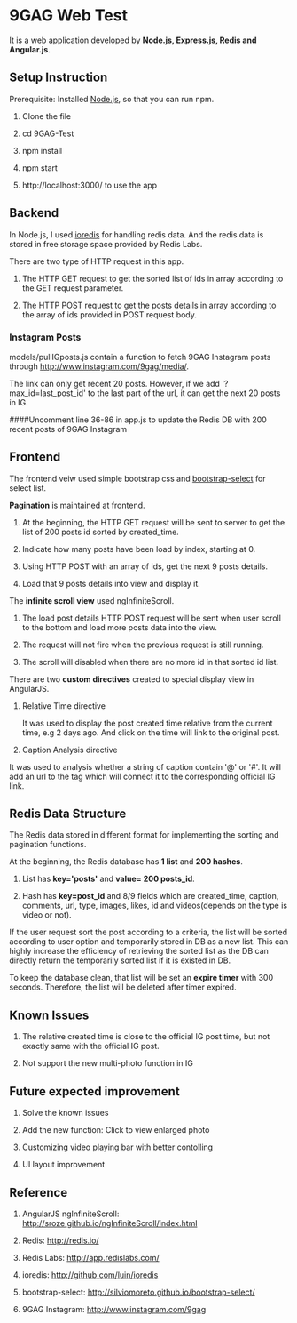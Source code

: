 # 9GAG Web Test
It is a web application developed by **Node.js, Express.js, Redis and Angular.js**.

## Setup Instruction

Prerequisite: Installed [Node.js](https://nodejs.org/en/download/), so that you can run npm. 

1. Clone the file

2. cd 9GAG-Test

3. npm install

4. npm start

5. http://localhost:3000/ to use the app

## Backend
In Node.js, I used [ioredis](https://github.com/luin/ioredis) for handling redis data.
And the redis data is stored in free storage space provided by Redis Labs.

There are two type of HTTP request in this app.

1. The HTTP GET request to get the sorted list of ids in array according to the GET request parameter.

2. The HTTP POST request to get the posts details in array according to the array of ids provided in POST request body.

### Instagram Posts
models/pullIGposts.js contain a function to fetch 9GAG Instagram posts through http://www.instagram.com/9gag/media/. 

The link can only get recent 20 posts. However, if we add '?max_id=last_post_id' to the last part of the url, it can get the next 20 posts in IG. 

####Uncomment line 36-86 in app.js to update the Redis DB with 200 recent posts of 9GAG Instagram

## Frontend
The frontend veiw used simple bootstrap css and [bootstrap-select](https://silviomoreto.github.io/bootstrap-select/) for select list.

**Pagination** is maintained at frontend.

1. At the beginning, the HTTP GET request will be sent to server to get the list of 200 posts id sorted by created_time.

2. Indicate how many posts have been load by index, starting at 0.

3. Using HTTP POST with an array of ids, get the next 9 posts details.

4. Load that 9 posts details into view and display it.

The **infinite scroll view** used ngInfiniteScroll.

1. The load post details HTTP POST request will be sent when user scroll to the bottom and load more posts data into the view.

2. The request will not fire when the previous request is still running.

3. The scroll will disabled when there are no more id in that sorted id list.

There are two **custom directives** created to special display view in AngularJS.

1. Relative Time directive
   
   It was used to display the post created time relative from the current time, e.g 2 days ago. And click on the time will link to the original post.
   
2. Caption Analysis directive

  It was used to analysis whether a string of caption contain '@' or '#'. It will add an url to the tag which will connect it to the corresponding official IG link. 

## Redis Data Structure
The Redis data stored in different format for implementing the sorting and pagination functions.

At the beginning, the Redis database has **1 list** and **200 hashes**.

1. List has **key='posts'** and **value= 200 posts_id**.

2. Hash has **key=post_id** and 8/9 fields which are created_time, caption, comments, url, type, images, likes, id and videos(depends on the type is video or not).

If the user request sort the post according to a criteria, the list will be sorted according to user option and temporarily stored in DB as a new list. This can highly increase the efficiency of retrieving the sorted list as the DB can directly return the temporarily sorted list if it is existed in DB.

To keep the database clean, that list will be set an **expire timer** with 300 seconds. Therefore, the list will be deleted after timer expired.

## Known Issues

1. The relative created time is close to the official IG post time, but not exactly same with the official IG post.

2. Not support the new multi-photo function in IG

## Future expected improvement

1. Solve the known issues

2. Add the new function: Click to view enlarged photo

3. Customizing video playing bar with better contolling

4. UI layout improvement

## Reference

1. AngularJS ngInfiniteScroll: http://sroze.github.io/ngInfiniteScroll/index.html

2. Redis: http://redis.io/

3. Redis Labs: http://app.redislabs.com/

4. ioredis: http://github.com/luin/ioredis

5. bootstrap-select: http://silviomoreto.github.io/bootstrap-select/

6. 9GAG Instagram: http://www.instagram.com/9gag

